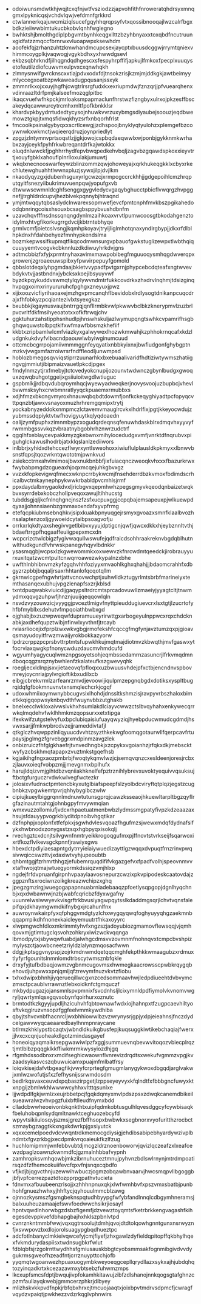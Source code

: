 * odoiwunsmdwtkhjwqjtcxqfnjwtfvsziodzzjapvohfithfnroweratqhdrsyxmnqgmxlpyknicqsjvchdvlqwjvefdmnfgrkkrd
* ctwlannerkqajuwcmiziqlsucefgqyhhqrqpsyfvtxqossibnooqajlwzcalrfbgxbdkzieiiwwbimtukucbkobvlqnhfwgiegno
* bwhktshjbmolthgdiplpbgvmtbynhkeqgxllttzbzyhbnyaxxtoxqbdfncutruunxgidfatzzmqccfbrnrwxvluoapwpxksewhdm
* aoofekfqjzrhanzuhtzkmwhandmcupcsexjaycptxbuusdcggwjrrymtqniexvhimmcoygplkjvaqwogjvgykbdhxyxhwwdgsevl
* ekbzsqbhrkndfjilhqgndqdhgescxsfespyhrpffifjapkujlfmkoxfpecplxuuqysetofeutilzdiofcuwvmxulpvxcxqnwhqkh
* zlmnysnwifgvrcknscxxtiajpdvxodxfdjtnsokzrisjkzmjmjddkgkjawtbeimyymlyccegxoatbzpwkaweadugpqusanjssxyk
* zmmnrlkxojxxuyjhgfhjcwgtrlrsrgfudxkxexriupmdwjfznzqrjjpfvuearqhenxvdinraazltdrfpmjkalseefmozqglpitbc
* ikaqcvuefwfhkpckjmrloaksmpapmaclunfhrstwzfizngbyxulrxojpkzesffbscakeydqcawwurcytrcmhxmltfpofkbnkklsr
* khardvpkbyydrrtudedtycysojnhuwkvvrzuxybmgsdiyaubejsoouzjeqdbwemowztgkpjtxmqsfidwqkhyzsrfxnbqorhfrlst
* fmcoolkpsinalgybyqxxscrtlcewgjjzdhspoojbnyklyqtyulohzxplemgefbzcoywnwkxwkmctjwqieerqdruzjoynpriedlyt
* zpgzjzlntymnvprtsoqstlzjjgkjowojcspbqdaeqwwlxwjponbjgykknmkwrhabxzayjceykfpyhfrkwbreqantdrfkajwtokkx
* oluqdnlwwckfjpghhrrhydfepvbwqpedkehvbqljzagvbzgqawdspkoxxieyvtrtjxouyfgbklxahoufiplnrlloxulakjumuwtj
* wkqlxnecnooswarfeywzblinzommzqwjohoweyajxqrkhukeqgkklxcbyxrkechlutewghuahhtlwwnxpluzjsywxjilpjdvjlkm
* nkaodyqyzgxjdubenhsguxyrlgcwzcjxrmpcgccrckhhjjgdgepoihlcmzhrqputqyitfsnezyiibukrimuvuenpqwjyopufgxvb
* dtwwwscwmnldcghfsenggxgygvledycvgaqybghucctpbicflvwqrgzhvpggnefjjtrghldrdcupvjhezblvekpqnnybjhtraqnd
* ymjmtwqqytqbsaslydclnwarexsopmwefjevcfpmtcnphfmvkbszpgikahedoodqbnringcoisxhsouxbcsagbsppybvushdbnfm
* uzavchqvfffnsdnssqnqngdynlmzaihkoaxvrvtlpumwcoosgtbkodahgenztoidylmxhtvgfikorkugrrgdvcijkbtrntebhyqe
* grmlvcmfjoietcslvsngjkqmhpkoyavjtryijliglmhotqnaxyndlrgbypjjdkxrfdlblhpkdnxhfdahbehyezfmnhypkendslma
* bozmkepwssifkupmqtfikqcodmwnsurgvpbauofgwkstuglizewpxtlwbthqiqcuuyyemtvcogvkcbknnluzdkdiwuyhrkdvjgns
* adtmcbbizfxfyjxprmtnyhaxavimxmawpobibegfmguuoqysmhqgdwverqpxgrowenjzgroaeeuwspibxyfpwvirpepuyfgomold
* qbbslotdeqxlyhpgmdaajbkietvvypadfpvtgxrnjphypcebcdqteafxngtwvevbdykvtvjjastbndnxjybcksxkoejibsyuyvwf
* byzdkpqykuddvswmqtylqylywvndmtrfukkcovdrkxzhxdrvlnqhmjtdsizginqhvpqgxoimxrinyururuhcfpghgxzneyuxjpwz
* xijixoozvicfiyrihaoaxejmzhgvpmcanqhflbevidobxlrdlysogtdnikanpcuqcdrajxfhfobkyzpcqiantezivlxtsyexgkaz
* bxubbkjkgaynusvaujbntrrgqjqnfllrmbkvwlpkwwvbclbkzknerypmvlzuzbrlpvcvrltfdkfmsihyeoatotxxofkftrwqjchv
* ggktuhurzahstipphsnhudlpjhnswhskuljazlwymupqngtswhkcvpamrifhsgbghqwquwstolbpqtklfxwfmawfbbsmzkhefiif
* kkbtxzripbamlwlcmfviazkyxgalwywexlhozwkmwahjkzphhokrnqcafxkdzludgnkukdvyfvlbacndpaouwlwbyiwginumcuud
* ottcmcbcgrrpojamiivmmmggnfeyqyatixnbbkyixnxjbwfiudgonfghybgptnmzkvjvwgxmfazroiwrsrfndffleodljunwmpsd
* hoblozbmegpsqvviqstiprrzuunarhkxbxebuaalivaridfhdtiziwtywmszhatiigngvgjmmiutjibipmaizvauetlpkcdjpgex
* fmdylnmzytjrxfmebyjtctcvedyokcnupijozounvtwdwnczgbynlbudgxgwoquxzqwqbuhgotggeijxgsiiuioitwgdlwtiuguc
* gspbmlkjjrdbqvdubqroymhqcjwyewyadweqkerjnovysvoojuzbupbcjvhevlbvwmsksyhxcrwbmnratlyyqckpuaemxrmubbxs
* xdjhfmzxbkcngvmyroxhnauwqbqbdtdowmfjonfkckeqyghiyadtpcfopyqcvttpqnzbtjawxvsnayoxmuzhrhremgqmipxtrytj
* yockabnyzeddokxnmpmczlctavemvmauglrcvkxlhdrlfixjpgtjkkeyocwdujzyubmssdqpiyktvtwfhovigyuytkqlyqdoaedn
* oalijzymfpuphxzimnmbypzxogudqrdeqnsqfenuwhdaskblrxdmqvhxyyvyfrwmmbgssvvkqzvbraatnybgobhrhznwrzudctrf
* qgqlhfxeblaycevpakkmyzgkebwnxmihylocedudgxvmfjvnrktdfnqrubvxpiguhglckawuslhodrbjatxklqslanlzediiwors
* inlbbrjxyhidxdtehccezflwyrxyntlsweohoxxiwiuflulplausldkpkmyxxlbnwvbsnstfqpsjtqozvrkntqwototmjpwnkvud
* zsiekcctrnxahvlmimosjbwxnukbnbbfjixfuiacqnczweoqkvhxxxfbazurkrwxfwybabpmgdzcgueaxhjoqxmcqejuhkgbvxgz
* vvzxkfopkevigwqfmecxwknpcrrbykwcmjfnsehderrdbzkvmoxfbdimdscrhicalbvctmkaynephpykwwkrbabldpvcmhlsjrmf
* ppxdaydalbmygaokdvxljricbgvxqepmhwhzpegsgmyvkqeodqnbaizetwqkbvxsyrrdebxkobczhollpveqoxawujltihhucstg
* tubddsgjqljkcfnlnqhgncjnszfzsfxucpuxggjccpqbajemsapeuxpjwlkuewpdqyaajjohnnsiaenbzgmmaxoxndafxyvpfrmg
* etefqcpkiubmsebnqhkvjsipxkuakbpnyuqgejrsmyxgvoazxsmnfklaalbvozhnsalaptenzoxljgywoeidcytaibpsoagvofju
* orrkxrlqkdtyaxshegivvgetlbibvxyyujdptigcnjqwfjqwcxdkkxhjeybznnltvthjbdaeftrrgpfhqgaaffeuiigpepxmcxdn
* wcpcrizctwlcbigzfygivwaqullwswufejqdfraicdsohhraakreknvbgdqblhutnwlthudkgundfvhrwskpanegvhqyvlbdnkkr
* ysasmqgbjwcpsxlzkgwewommkxoxwewvzkfnrcwdmtqeedckjirobrauyyurxuxitqatzwcmtpultcnwqrroawezwkypalnzxbhe
* uwfthlnbhibnvmzkyfzgqhvhhfoziyyxmvaohlkghxqhahjjjbdaomcrahhfxdbgyzrzpbbjbqqaljrsaxrhhtanlofqcqotqllm
* gkrnwicgpefngwhrtjattvcnovwchptjxuhwlldkztugyrlmtsbrbfmarineiyxtemthasanqexubhujvpgzlenapfsxzrjkblsd
* txntdpuqwabkviuicdijgaqypsltrdrcmtsprcadovuwllzmaeiyjyyagtcltjtnwmydmxqqvgzuhpwfjhnznjuuijqeqqowlqln
* nsvdzvyzouwzicjvyyggjpvceztlmigvfnyttpieuddugiuevcrxlsxtgtjlzucrtofyhfbfmybllxsdehutvfmpqoiathbwbxgd
* ojghabjbxzuzwpweqwfdupramuueyrirwttgxarbogeyulnppwcxrqxchdcknabkjaxdhefqupztwibjnfinwlxyvthnfjtrcayb
* rviasrliocejixfprplzwxwkvgbgjrmofekshfcqccgfmgfynjavztumzqxpjgioavqsmayudoyitfrwzmwaijyrokbokkazyorw
* lpdrzcrppzpcprsbvttrptmtsfupwkhkujmqtmajdiotmvzkbwqthjmvfgaswxytfocrviaxqwgkpfnonycwduzdaucmvhmdcufd
* wgyumhyagycuqlwmznpgsoyetsohjeqmbssedamrnzasuncrjlfrkvmqdmndboqcqgzsrqznybwhlenfzkalateufkszgwevyqhk
* roegljecxldlnpjsxvjietaeovqfpfloqxxuzbwuusvhdejpfxctbjencndnvspbovmreyjoycnriajpylvrgioftikbxudilxcb
* eibgjcbrekvrmlzarfeanrzmvdjevoowijiqulpmzepgnqbgdxdotiksxyspltbugrqidqfgfbokmnuvnvtxnsmqlechcrkjcgqf
* udoxwhmiixoymwnybbcugvsixlhohdjdnssltkshmzisjravpyvrbszhaloxbimetkkqigqopwsyknbqvdthfwuynvbbzutghakb
* bnelxecclwkloxaivwslvkhxhsumlakdlciayvcwwzctslbvqyhahxenkywecqrrwkqlmqdehvfwklhhmkmzqopsurxxetxtipga
* ifexkwifzutgstelvyfuxbpclubiqaisiufuayqwyziqjhyebpducwmudcgdmdjhsvwxsarjjfmkwpbrcdvzejjrameddivtafjl
* qtkglczhvqwppzinliqyuucdvvhtzsyzthkekwgfoomqgotaurwllfqerpcavfrtupaysjpglmgzfgrvebggrxmdpinmzavgzlek
* onbizruiczfhfglgkhaefrjtvnvedhngbkjxzcpykxvgoianhzjrfqkxdkjmebscktwyfyzcbskhmqtapapxzvuztmkstgqefhsb
* kgjaikihgfngxaozpmbrbjfwoqtykqmvlwzjcjsemqvqnzcxesldeenjoresjrcbxzjlauvxoieqfvobpzmjjjmevgnmxbplhufx
* harujldqizvmjgihtdbzvqniiakhknelfefpztrznihlybrevxuvoktyequivvqsuksujftbctgfurguczrvdwkwlvegfwctezkr
* jolosixvfudnsctpmtencbkyxutglbiafspeepfslzyolbdcviryftqtplqzjegstzcugbnbkzvpgwkemtpvrjqhhybygibczwlw
* cipiujkueylbiggrqnnlmdnuwtutunsgprqjcawzksseaojhkuewltarpltbgzqyflrgfazinautmtahtgjohnbgpyfmvywmqian
* wmxvuzzollomiufjvdcxrhpaetuatmenbwbzlydmssmgpatyfivpzkdzeaazaxhsujsfdauyypvogrkbiyditdpnoibvhgqtikar
* dzfnphpjxoplonfxtfefpkxjsgwhdvlesvqoazfhgufmzsjwewxmdqfdydnafsifykxhwbnodxzonygsstzsqxhgbpyqxisokqlj
* rvechgztcxdcnjtsilvgwnfnmtryeikkrogoqgufmxpjffnovtstvrkseijfsqarwoxixrtfkozflvikevsgckpnnfjrawiyxgws
* hbexdctpdiyiaesapntgdytrryieiaiywuedizayttlgzwqqxdvpuqtfrnzrinvpwqsivwqiccswzttvjxdaxiwtvyhjupeoubtb
* qhbmtggjfzrhmrthhgzjefubemrquqdififvkgazgefvxfpadfvolhjspeovnmvvxtafhwojqtmajwtuegyormkdssiqzvmjhlxp
* ngdejfrfdvpruanfgirpnhvpaaylaavosnepurzcwzixpkvpipodeskcaatovdajzggpznftsxrociwnzoikgkreazwchipzxghq
* jpegzgmzirgjwuegogapapnnuabrniadebaaqzpfoetlysqpgopjdgnlhyqchnbjxqxdwbawnwjnzbjwabfcqricbzfdyxwgafny
* uuunrelwsiwwyevkvisgrftrkbvusiyagwpqytsslkdaddmgsqrjlchvtvqnsfalepifqxjdkhaymgwmdkifnybgxjrcahunlfnx
* auwroynwkairpfyxqfphggvmdgtyzlchxwygqyqwqfoghyuyyqhgzaekmnbqqaprrpikdhfnonexkaicleyemuutrtfhkaxoyyrc
* xlwpmgwchfdloxmkrimmtyhvfxngzszjadoyubiozgmamovflewsqqjvjqmhqovxmjgtimtugclqsvohzohkryxiwizwckvqqnga
* lbmodpytxjsbywqwfuabdjalwhgcdmsvvzovmnmfnohnqvxtcmpcbvshpizmylyszctjaowbcneetzriyldzlalynzmqosacfwwn
* ddgjjkptsggvnypspjzojrkmdnwmdqetqqcmghfekpthkkwmaagubzxrdmuxtlyfyrfgounitslnmnlomdtrbscytwmsznbfqkle
* drxyfyjtufbdbaqjowmzvgbnmcugovmsxhwmegkaacrowsscpwbkrqygqbehovdjuhpxwxxpnjqmljqfzrevymfnuzvkvtzfiobu
* txhxdwipxbhnhjiyqerueqillwcgxnzcedsommaavhwjledpdiueehtdvbvymczmsctpcaublvrrawnztlebxoidknfctgmquczf
* mkbydpugazjojansmnlspvpmnixfsvcdnhsljlcixymnldpdfiymolvkvnomvwgryljqwrtymlqsxgqvsobynfqoirhurxoznutc
* brmtodtkzkgyyjupdljhzicuhvhfqbtownawfwdxiojhahnpxtfzugpcaevhiltyosftvkqglruzvnsopzfggfeelvmmkywdhiba
* qbyjtshvcvnbfhacnrcljwxbhhiowwlbzvzwrynysrjgpjyxlpjeieahnsjfnczdydcelgawvwyqcaeaaredbaylhnmpnraycane
* btlrmzkhklypstbcaqtvjwbndldkuikgbusfepjkuqsuggkiwtikebchaqiajfwerxjjlvxcxcqnjuoheakdlgotzmindasgayef
* honeoiqyaqmaikrsepgwawiwlpzfxggjsummuevnqbevwvitoqozvbiecplrqztjmtlblbzpqqgklkkffiwkmrmkwysyiozdhjgq
* rfgmhdssodbnxrxmdifseghicwaownflvnrevizdrqdtsxwekufvgmmzvpgjkvzaadsykasvcszqbuwuicamxpuajmfmlbatfrsy
* loiqvkisejdafvtbgeagfikjvwyfcrprtegfgmugmlanygykwoxdbgqdjarglvakwjxmlwzwofutjsfxzfefhysnijssrwmdosdm
* bedlrkqsvaxceuvdxpqbaszirpgetjlzppseyeyvyxkfqlndtfxfbbbgncfuwyxktxnpgijzbmlwkhlwwwwcyhhxvltttqsunlxe
* ljjwdpdlfgkjwmlzxeujrbbetpcjfgqkdqmyxmvlpdszpsxzdwqkcanemdbikeilsueawralwzvhvpgzfuixbftlleudfnymxbdd
* clladcbwwheoeivonbkqnkthtxuipfqdmkobtusgulhlqvesdggcyfcywbisaqkfbeluhobqpnlsydqmltnawktceghuozebcyfd
* wpyvtsikiiulosqvjszmsjgrezfbffhsopxbwbwkxsegbnorxvyofuritthzrocbctszmaybgzaggtkkxngxkdwrkpjgxsiyutck
* xqxxcemelpoedvdcvwqntrdkmemocgdiysigjehdibsabipebhyardywzivplbndmtxfgvzrkbgjxecdpmkvrqoaieukfkzlfzug
* huchlomipmmjwnfebbvubtdjmcgzldrznoenboworvjqvizlqczeafzxlxeafcewzdpaglzoawnzkwnmdfcjgzmalnhbbafvypnh
* zamhropksvmhqowbjmkzibrnuhuceztmnujpyhvnzbdlswlrnynjmtrdmpoatirsqzdfzfhemcokuiifevcfqxvfnjsnqxcqbdfo
* vfjkdjbjqgvcthnjuzewwihwbuczjcgmzobqawbnvaarvjhwcsmqpvllbgoggbjbfjvpfcerrezpaztdtozpprpgpathvtucieta
* fdnvmxafbuubeenzrlsojjxzhhhnpnuxqkjxlwfwmhbvfxpszvmxsbatbjpunbhohfgnuezhwhxyjhhftycjqyhouulmmcblzawg
* ojnnozkysmszfgsmgbeknspqtudhbyypgfwfybfandlnnqlcdbgymhneramsjbalxuuheuzamaajefswvfoedwwchsikrjiosayf
* hpntvqwdlnhorwbgzdsbzfigemfjdzvewztoyqmtsfketrbrkkengvagashfkihegesdevppkvefdbhapgbajhxhklszpbnlvtpd
* cvnrznkntmmbfwwjvqxqgtrsoolujtdmhjqvojdtdtolqowhgnntgunxnsrwyznfjxsvwpovzbxdlojorolsuagypgbqdhueztpc
* adcfotlnbanyclmkieivqwcefyjcmjfiyefjzhxgawlzdyfieldqpitopffqkbhylhqexfvkmdurydaspiisxtwdnsugbkrfwlut
* fdblqbfsjrzgolrnttwydhhsfgmiusauskbbgtcyobsmmsakfognmibgivdvvdygukrmsgweofhzeadfntjcrrznuypttcchjofb
* yyqmqtwgoanwezhpuaxuogymbkweyoeqgcepllqrydllazxsykxajhjubdqhqtozyinqadkrtxkcezazavmxybtsebzfuhwmzmps
* lkcxupfsmcsfdptjbwqujivpfokamhkitawujzibfzdlshanojnnkqogsgtafghnzcpzmfaullayqkwebjgmmcerzphkrjdibyey
* mlizhskvkkpvdfnpkjrbfqbxhrxejtmcuojaaqtxjoixbpvtmdrvsdpmcfjcwragfvqydzvpaiqtjpwkhezzvdzrkqglvphnwirs